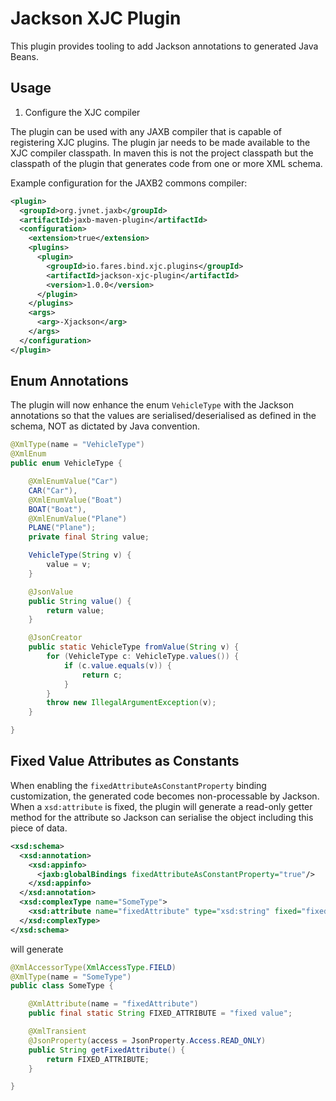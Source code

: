 # Jackson XJC Plugin

This plugin provides tooling to add Jackson annotations to generated Java Beans.

## Usage

1. Configure the XJC compiler

The plugin can be used with any JAXB compiler that is capable of registering XJC plugins. The plugin jar needs to be made available to the XJC compiler classpath. In maven this is not the project classpath but the classpath of the plugin that generates code from one or more XML schema.

Example configuration for the JAXB2 commons compiler:

```xml
<plugin>
  <groupId>org.jvnet.jaxb</groupId>
  <artifactId>jaxb-maven-plugin</artifactId>
  <configuration>
    <extension>true</extension>
    <plugins>
      <plugin>
        <groupId>io.fares.bind.xjc.plugins</groupId>
        <artifactId>jackson-xjc-plugin</artifactId>
        <version>1.0.0</version>
      </plugin>
    </plugins>
    <args>
      <arg>-Xjackson</arg>
    </args>
  </configuration>
</plugin>
```

## Enum Annotations

The plugin will now enhance the enum `VehicleType` with the Jackson annotations so that the values are serialised/deserialised as defined in the schema, NOT as dictated by Java convention.

```java
@XmlType(name = "VehicleType")
@XmlEnum
public enum VehicleType {

    @XmlEnumValue("Car")
    CAR("Car"),
    @XmlEnumValue("Boat")
    BOAT("Boat"),
    @XmlEnumValue("Plane")
    PLANE("Plane");
    private final String value;

    VehicleType(String v) {
        value = v;
    }

    @JsonValue
    public String value() {
        return value;
    }

    @JsonCreator
    public static VehicleType fromValue(String v) {
        for (VehicleType c: VehicleType.values()) {
            if (c.value.equals(v)) {
                return c;
            }
        }
        throw new IllegalArgumentException(v);
    }

}
```

## Fixed Value Attributes as Constants

When enabling the `fixedAttributeAsConstantProperty` binding customization, the generated code becomes non-processable by Jackson. When a `xsd:attribute` is fixed, the plugin will generate a read-only getter method for the attribute so Jackson can serialise the object including this piece of data.

```xml
<xsd:schema>
  <xsd:annotation>
    <xsd:appinfo>
      <jaxb:globalBindings fixedAttributeAsConstantProperty="true"/>
    </xsd:appinfo>
  </xsd:annotation>
  <xsd:complexType name="SomeType">
    <xsd:attribute name="fixedAttribute" type="xsd:string" fixed="fixed value"/>
  </xsd:complexType>
</xsd:schema>
```

will generate

```java
@XmlAccessorType(XmlAccessType.FIELD)
@XmlType(name = "SomeType")
public class SomeType {

    @XmlAttribute(name = "fixedAttribute")
    public final static String FIXED_ATTRIBUTE = "fixed value";

    @XmlTransient
    @JsonProperty(access = JsonProperty.Access.READ_ONLY)
    public String getFixedAttribute() {
        return FIXED_ATTRIBUTE;
    }

}
```
